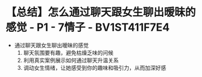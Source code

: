 # 【总结】怎么通过聊天跟女生聊出暧昧的感觉 - P1 - 7情子 - BV1ST411F7E4

-   通过聊天跟女生聊出暧昧的感觉
    1.  聊天氛围要有趣，避免枯燥乏味的问候
    2.  利用真实案例展示如何通过聊天升温关系
    3.  调动女生情绪，让她感受到你的趣味和吸引力，从而加深好感